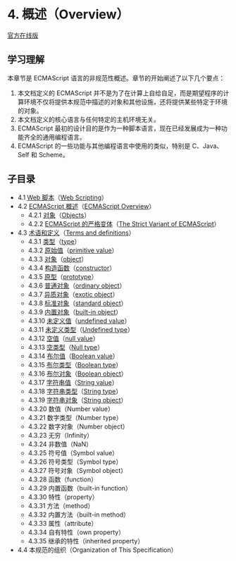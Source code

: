 # 4. 概述（Overview）

[官方在线版](https://262.ecma-international.org/6.0/#sec-overview)

## 学习理解

本章节是 ECMAScript 语言的非规范性概述。章节的开始阐述了以下几个要点：

1. 本文档定义的 ECMAScript 并不是为了在计算上自给自足，而是期望程序的计算环境不仅将提供本规范中描述的对象和其他设施，还将提供某些特定于环境的对象。
2. 本文档定义的核心语言与任何特定的主机环境无关。
3. ECMAScript 最初的设计目的是作为一种脚本语言，现在已经发展成为一种功能齐全的通用编程语言。
4. ECMAScript 的一些功能与其他编程语言中使用的类似，特别是 C、Java、Self 和 Scheme。

## 子目录

- 4.1 [Web 脚本](./4.1.Web-Scripting)（[Web Scripting](https://262.ecma-international.org/6.0/#sec-web-scripting)）
- 4.2 [ECMAScript 概述](./4.2.ECMAScript-Overview)（[ECMAScript Overview](https://262.ecma-international.org/6.0/#sec-ecmascript-overview)）
  - 4.2.1 [对象](./4.2.ECMAScript-Overview/4.2.1.Objects)（[Objects](https://262.ecma-international.org/6.0/#sec-objects)）
  - 4.2.2 [ECMAScript 的严格变体](./4.2.ECMAScript-Overview/4.2.2.The-Strict-Variant-of-ECMAScript)（[The Strict Variant of ECMAScript](https://262.ecma-international.org/6.0/#sec-strict-variant-of-ecmascript)）
- 4.3 [术语和定义](./4.3.Terms-and-definitions)（[Terms and definitions](https://262.ecma-international.org/6.0/#sec-terms-and-definitions)）
  - 4.3.1 [类型](./4.3.Terms-and-definitions#431-%E7%B1%BB%E5%9E%8Btype)（[type](https://262.ecma-international.org/6.0/#sec-type)）
  - 4.3.2 [原始值](./4.3.Terms-and-definitions#432-原始值primitive-value)（[primitive value](https://262.ecma-international.org/6.0/#sec-primitive-value)）
  - 4.3.3 [对象](./4.3.Terms-and-definitions#433-对象object)（[object](https://262.ecma-international.org/6.0/#sec-terms-and-definitions-object)）
  - 4.3.4 [构造函数](./4.3.Terms-and-definitions#434-构造函数constructor)（[constructor](https://262.ecma-international.org/6.0/#sec-constructor)）
  - 4.3.5 [原型](./4.3.Terms-and-definitions#435-原型prototype)（[prototype](https://262.ecma-international.org/6.0/#sec-terms-and-definitions-prototype)）
  - 4.3.6 [普通对象](./4.3.Terms-and-definitions#436-普通对象ordinary-object)（[ordinary object](https://262.ecma-international.org/6.0/#sec-ordinary-object)）
  - 4.3.7 [异质对象](./4.3.Terms-and-definitions#437-异质对象exotic-object)（[exotic object](https://262.ecma-international.org/6.0/#sec-exotic-object)）
  - 4.3.8 [标准对象](./4.3.Terms-and-definitions#438-标准对象standard-object)（[standard object](https://262.ecma-international.org/6.0/#sec-standard-object)）
  - 4.3.9 [内置对象](./4.3.Terms-and-definitions#439-内置对象built-in-object)（[built-in object](https://262.ecma-international.org/6.0/#sec-built-in-object)）
  - 4.3.10 [未定义值](./4.3.Terms-and-definitions#4310-未定义值undefined-value)（[undefined value](https://262.ecma-international.org/6.0/#sec-undefined-value)）
  - 4.3.11 [未定义类型](./4.3.Terms-and-definitions#4311-未定义类型undefined-type)（[Undefined type](https://262.ecma-international.org/6.0/#sec-terms-and-definitions-undefined-type)）
  - 4.3.12 [空值](./4.3.Terms-and-definitions#4312-空值null-value)（[null value](https://262.ecma-international.org/6.0/#sec-null-value)）
  - 4.3.13 [空类型](./4.3.Terms-and-definitions#4313-空类型null-type)（[Null type](https://262.ecma-international.org/6.0/#sec-terms-and-definitions-null-type)）
  - 4.3.14 [布尔值](./4.3.Terms-and-definitions#4314-布尔值boolean-value)（[Boolean value](https://262.ecma-international.org/6.0/#sec-terms-and-definitions-boolean-value)）
  - 4.3.15 [布尔类型](./4.3.Terms-and-definitions#4315-布尔类型boolean-type)（[Boolean type](https://262.ecma-international.org/6.0/#sec-terms-and-definitions-boolean-type)）
  - 4.3.16 [布尔对象](./4.3.Terms-and-definitions#4316-布尔对象boolean-object)（[Boolean object](https://262.ecma-international.org/6.0/#sec-boolean-object)）
  - 4.3.17 [字符串值](./4.3.Terms-and-definitions#4317-字符串值string-value)（[String value](https://262.ecma-international.org/6.0/#sec-terms-and-definitions-string-value)）
  - 4.3.18 [字符串类型](./4.3.Terms-and-definitions#4318-字符串类型string-type)（[String type](https://262.ecma-international.org/6.0/#sec-terms-and-definitions-string-type)）
  - 4.3.19 [字符串对象](./4.3.Terms-and-definitions#4319-字符串对象string-object)（[String object](https://262.ecma-international.org/6.0/#sec-string-object)）
  - 4.3.20 数值（Number value）
  - 4.3.21 数字类型（Number type）
  - 4.3.22 数字对象（Number object）
  - 4.3.23 无穷（Infinity）
  - 4.3.24 非数值（NaN）
  - 4.3.25 符号值（Symbol value）
  - 4.3.26 符号类型（Symbol type）
  - 4.3.27 符号对象（Symbol object）
  - 4.3.28 函数（function）
  - 4.3.29 内置函数（built-in function）
  - 4.3.30 特性（property）
  - 4.3.31 方法（method）
  - 4.3.32 内置方法（built-in method）
  - 4.3.33 属性（attribute）
  - 4.3.34 自有特性（own property）
  - 4.3.35 继承的特性（inherited property）
- 4.4 本规范的组织（Organization of This Specification）
